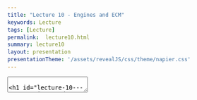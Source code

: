 ```yaml
---
title: "Lecture 10 - Engines and ECM"
keywords: Lecture
tags: [Lecture]
permalink:  lecture10.html
summary: lecture10
layout: presentation
presentationTheme: '/assets/revealJS/css/theme/napier.css' 
---
```

<section data-markdown data-separator="^\n---\n$" data-separator-vertical="^\n--\n$">
<textarea data-template>

# Lecture 10 - Game Engines and ECM
### SET09121 - Games Engineering

<br><br>
Kevin Chalmers and Sam Serrels

School of Computing. Edinburgh Napier University


---

# Requirements of a Game

---

# What does a game need? From a Programmers point of view:

- **Content**
 - 3d Models, Shaders, Textures, Text, Fonts, Music, Video, Saves, levels/gamestate. <!-- .element: class="fragment" -->
- **Processing & io**
 - Rendering, User input, Networking, Audio, loading/unloading/streaming  <!-- .element: class="fragment" -->
- **Logic and Mechanics**
 - Physics, AI, Gameplay rules. <!-- .element: class="fragment" -->


Question:  When does a game need any of the above? <!-- .element: class="fragment" -->
- **A: Right Now (and without warning)**  <!-- .element: class="fragment" -->


---

# Game Engine Architecture


---

# Complexity

<a href="assets/images/2d_engine_architecture.png">![image](assets/images/2d_engine_architecture.png)</a> <!-- .element height="760px"  -->


---

# Combating the Complexity

- Game Codebases Get Big Fast <!-- .element: class="fragment" -->
- Taming and maintaing it tests your Ability as a Software Engineer <!-- .element: class="fragment" -->
- We've covered some Software patterns that you can pull out of your toolbox to help.These help solve small isolated design problems. <!-- .element: class="fragment" -->
- When it comes to pulling it all together as one giant moving thing, you need to think about the grand design of your Engine <!-- .element: class="fragment" -->
- This means separating your gameplay logic from the Generic Engine logic. <!-- .element: class="fragment" -->


---

# Build The Wall 

![image](assets/images/api_wall.png)


---

# Abstraction

---

# Abstraction - And so we build Games Engines

- But do we need them?
 - ...We didn't always have them. <!-- .element: class="fragment" -->

Q: How complex do you think a game needs to before you think you need to sperate Engine Code? <!-- .element: class="fragment" -->

- `¯\_(ツ)_/¯` <!-- .element: class="fragment" -->
- A: Once your code gets abstract enough <!-- .element: class="fragment" -->
- A: From the start <!-- .element: class="fragment" -->
- A: Never, and write some crazy fast/bad code <!-- .element: class="fragment" -->

Not all Games Need an 'engine' <!-- .element: class="fragment" -->

- Some are simplistic enough to not need it. <!-- .element: class="fragment" -->
- We already have an engine somewhat: SFML.  <!-- .element: class="fragment" -->
 - This is already isolated from our code. But it doesn't do Everything we need. <!-- .element: class="fragment" -->

---

# Build The Wall 

![image](assets/images/api_wall2.png)

---

# Software Abstraction techniques

---

# Object Orientation.

OO is Hammered into you since 1st year, as the solution to software complexity.

![image](assets/images/software_development.png)

... But it's not perfect. <!-- .element: class="fragment" -->

Enter: The Evil Tree Problem <!-- .element: class="fragment" -->

---

# Object Orientation & the Evil Tree

![image](assets/images/oo_strcuture.PNG)

---

# Possible Evil Tree Solutions

To Fix this We need either:
- Multiple Inheritance (Which c++ doesn't have) <!-- .element: class="fragment" -->
- Or Interfaces (Which c++ doesn't have) <!-- .element: class="fragment" -->
 
C++ as a language doesn't have these natively, but it doesn't stop us from adding it ourselves. <!-- .element: class="fragment" -->


---

# The Evil Tree Solutions The Entity Component Model

![image](assets/images/ecm_strcuture.png)


---

# ECM 

ECM enables Data Orientated design.

![image](assets/images/ecs2.png)


---

# ECM PseudoCode

```cpp
class Entity {

  protected:
    List_of_components;

  public:
    update(delta_time);
    render();

    addComponent(Component);
    getComponents();
    
    removeComponent(Component);
};

class Component {
  Entity* _parent;
  update(delta_time);
  render();
};
``` 


---

# ECM Code


```cpp
class Entity {

  protected:
    std::vector<std::shared_ptr<Component>> _components;

  public:
    virtual void update(double dt);
    virtual void render();

    template <typename T, typename... Targs>
    std::shared_ptr<T> addComponent(Targs... params)

    template <typename T>
    const std::vector<std::shared_ptr<T>>& getComponents() const 
    
    void removeComponent(std::shared_ptr<Component>);
};

class Component {
  Entity* const _parent;
  virtual void update(double dt) = 0;
  virtual void render() = 0;
};
``` 
<!-- .element: class="stretch" -->


---

# ECM Code

```cpp
auto pl = make_shared<Entity>();

auto s = pl->addComponent<ShapeComponent>();
s->setShape<sf::CircleShape>(12.f);
s->getShape().setFillColor(Color::Yellow);

pl->addComponent<PlayerMovementComponent>();

// later on...
pl->getComponents<PlayerMovementComponent>()[0]->setSpeed(150.f);
```


---

## C++ TEMPLATES have arrived!
`template <typename HELP>!`


---

# Why not just use classes?

```cpp
class Component {
};

class ShapeComponent : public Component{
} //no change

class Entity {

  protected:
    std::vector<std::shared_ptr<Component>> _components; //No change

  public:
    //templated:
    std::shared_ptr<T> addComponent(Targs... params){}
    //Or no templates:
    Component* addComponent(Component*){}
}
```

```cpp
auto pl = make_shared<Entity>();

ShapeComponent* sc = new ShapeComponent();
auto s = pl->addComponent<sc>();

// later on...
//Uh oh
pl->getComponents<PlayerMovementComponent>()[0]->setSpeed(150.f);
//We would have to do something lik this:
pl->getComponentsOftype(PlayerMovementComponent)[0]->setSpeed(150.f);
//Not *So* bad, but how would that function work?
```


---

# ECM without templates

```cpp
getComponentsOftype(ComponentType CT){
  foreach(c in component){
    attempt to cast C to CT;
    did it work?
      return C; 
  }
}
```

OR

Save a static string in each component class and compare this way at runtime.

Either way : Lots of Icky Code, and we have less functionality: 

No parameter passing, no constructing with one method.

Templates give us more for less code. It's worth learning the weird syntax.


---

# ECM template Deep Dive 1

```cpp
class Entity {

  template <typename T, typename... Targs>
  std::shared_ptr<T> addComponent(Targs... params) {
    static_assert(std::is_base_of<Component, T>::value, "T != component");
    std::shared_ptr<T> sp(std::make_shared<T>(this, params...));
    _components.push_back(sp);
    return sp;
  }

}
```


---

# ECM template Deep Dive 2

```cpp
class Entity {

  //template <typename T, typename... Targs>
  std::shared_ptr<T> addComponent(Targs... params) {
    //static_assert(std::is_base_of<Component, T>::value, "T != component");
    std::shared_ptr<T> sp(std::make_shared<T>(this, params...));
    _components.push_back(sp);
    return sp;
  }

}
```


```cpp
class Component {
  private: 
    Entity*_parent
  public:
    Component(Entity* const p);
}

class PickupComponent : public Component {
private: 
  bool _isBig;
public:
  PickupComponent() = delete;
  PickupComponent(Entity* p, bool big = false);
}
```
<!-- .element: class="fragment" -->


---

# ECM template Deep Dive 3

Replace T with PickupComponent

```cpp
class Entity {
  std::shared_ptr<PickupComponent> addPickupComponent(bool big) {
    std::shared_ptr<PickupComponent> sp(std::make_shared<PickupComponent>(this,big));
    _components.push_back(sp);
    return sp;
  }
}
```

```cpp
class Component {
  private: 
    Entity*_parent
  public:
    Component(Entity* const p);
}

class PickupComponent : public Component {
private: 
  bool _isBig;
public:
  PickupComponent() = delete;
  PickupComponent(Entity* p, bool big = false);
}
```

---

# ECM template Deep Dive 4

With Old Raw Pointers
```cpp
class Entity {
  PickupComponent* addPickupComponent(bool big) {
    PickupComponent* sp new PickupComponent(this, big);
    _components.push_back(sp);
    return sp;
  }
}
```

with New Safe Smart Pointers.

```cpp
class Entity {
  std::shared_ptr<PickupComponent> addPickupComponent(bool big) {
    std::shared_ptr<PickupComponent> sp(std::make_shared<PickupComponent>(this,big));
    _components.push_back(sp);
    return sp;
  }
}
```
<!-- .element: class="fragment" -->